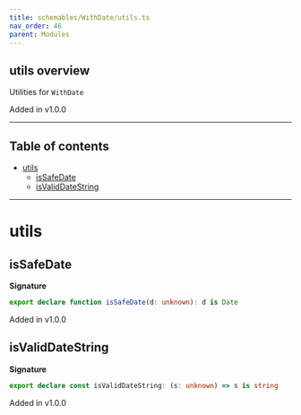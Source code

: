 ```yaml
---
title: schemables/WithDate/utils.ts
nav_order: 46
parent: Modules
---
```


## utils overview

Utilities for `WithDate`

Added in v1.0.0

---

<h2 class="text-delta">Table of contents</h2>

- [utils](#utils)
  - [isSafeDate](#issafedate)
  - [isValidDateString](#isvaliddatestring)

---

# utils

## isSafeDate

**Signature**

```ts
export declare function isSafeDate(d: unknown): d is Date
```

Added in v1.0.0

## isValidDateString

**Signature**

```ts
export declare const isValidDateString: (s: unknown) => s is string
```

Added in v1.0.0
